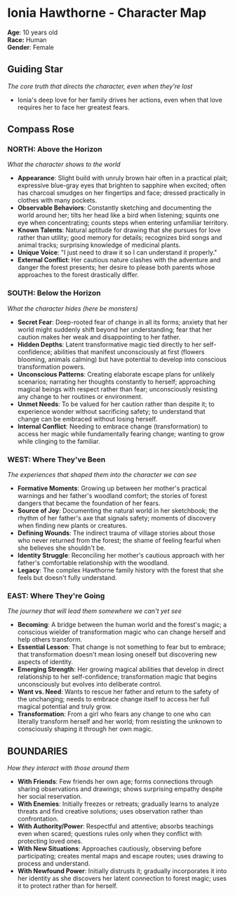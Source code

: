 # Ionia Hawthorne - Character Map

**Age**: 10 years old  
**Race:** Human  
**Gender**: Female

## Guiding Star

_The core truth that directs the character, even when they're lost_

- Ionia's deep love for her family drives her actions, even when that love requires her to face her greatest fears.

## Compass Rose

### NORTH: Above the Horizon

_What the character shows to the world_

- **Appearance**: Slight build with unruly brown hair often in a practical plait; expressive blue-gray eyes that brighten to sapphire when excited; often has charcoal smudges on her fingertips and face; dressed practically in clothes with many pockets.
- **Observable Behaviors**: Constantly sketching and documenting the world around her; tilts her head like a bird when listening; squints one eye when concentrating; counts steps when entering unfamiliar territory.
- **Known Talents**: Natural aptitude for drawing that she pursues for love rather than utility; good memory for details; recognizes bird songs and animal tracks; surprising knowledge of medicinal plants.
- **Unique Voice**: "I just need to draw it so I can understand it properly."
- **External Conflict**: Her cautious nature clashes with the adventure and danger the forest presents; her desire to please both parents whose approaches to the forest drastically differ.

### SOUTH: Below the Horizon

_What the character hides (here be monsters)_

- **Secret Fear**: Deep-rooted fear of change in all its forms; anxiety that her world might suddenly shift beyond her understanding; fear that her caution makes her weak and disappointing to her father.
- **Hidden Depths**: Latent transformative magic tied directly to her self-confidence; abilities that manifest unconsciously at first (flowers blooming, animals calming) but have potential to develop into conscious transformation powers.
- **Unconscious Patterns**: Creating elaborate escape plans for unlikely scenarios; narrating her thoughts constantly to herself; approaching magical beings with respect rather than fear; unconsciously resisting any change to her routines or environment.
- **Unmet Needs**: To be valued for her caution rather than despite it; to experience wonder without sacrificing safety; to understand that change can be embraced without losing herself.
- **Internal Conflict**: Needing to embrace change (transformation) to access her magic while fundamentally fearing change; wanting to grow while clinging to the familiar.

### WEST: Where They've Been

_The experiences that shaped them into the character we can see_

- **Formative Moments**: Growing up between her mother's practical warnings and her father's woodland comfort; the stories of forest dangers that became the foundation of her fears.
- **Source of Joy**: Documenting the natural world in her sketchbook; the rhythm of her father's axe that signals safety; moments of discovery when finding new plants or creatures.
- **Defining Wounds**: The indirect trauma of village stories about those who never returned from the forest; the shame of feeling fearful when she believes she shouldn't be.
- **Identity Struggle**: Reconciling her mother's cautious approach with her father's comfortable relationship with the woodland.
- **Legacy**: The complex Hawthorne family history with the forest that she feels but doesn't fully understand.

### EAST: Where They're Going

_The journey that will lead them somewhere we can't yet see_

- **Becoming**: A bridge between the human world and the forest's magic; a conscious wielder of transformation magic who can change herself and help others transform.
- **Essential Lesson**: That change is not something to fear but to embrace; that transformation doesn't mean losing oneself but discovering new aspects of identity.
- **Emerging Strength**: Her growing magical abilities that develop in direct relationship to her self-confidence; transformation magic that begins unconsciously but evolves into deliberate control.
- **Want vs. Need**: Wants to rescue her father and return to the safety of the unchanging; needs to embrace change itself to access her full magical potential and truly grow.
- **Transformation**: From a girl who fears any change to one who can literally transform herself and her world; from resisting the unknown to consciously shaping it through her own magic.

## BOUNDARIES

_How they interact with those around them_

- **With Friends**: Few friends her own age; forms connections through sharing observations and drawings; shows surprising empathy despite her social reservation.
- **With Enemies**: Initially freezes or retreats; gradually learns to analyze threats and find creative solutions; uses observation rather than confrontation.
- **With Authority/Power**: Respectful and attentive; absorbs teachings even when scared; questions rules only when they conflict with protecting loved ones.
- **With New Situations**: Approaches cautiously, observing before participating; creates mental maps and escape routes; uses drawing to process and understand.
- **With Newfound Power**: Initially distrusts it; gradually incorporates it into her identity as she discovers her latent connection to forest magic; uses it to protect rather than for herself.